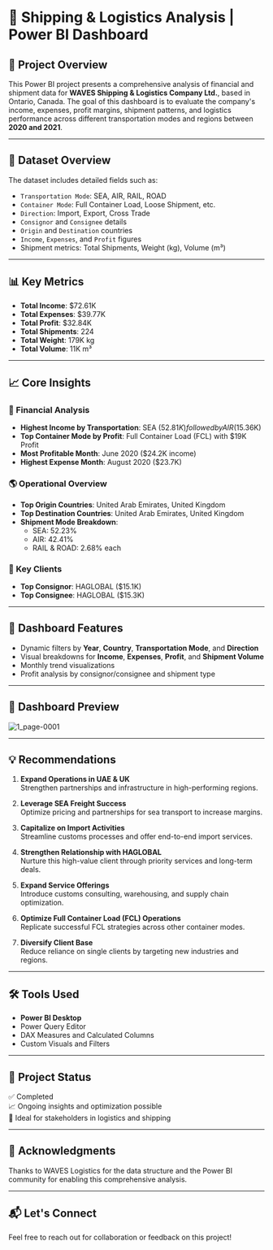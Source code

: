 # 🚢 Shipping & Logistics Analysis | Power BI Dashboard

## 📌 Project Overview

This Power BI project presents a comprehensive analysis of financial and shipment data for **WAVES Shipping & Logistics Company Ltd.**, based in Ontario, Canada. The goal of this dashboard is to evaluate the company's income, expenses, profit margins, shipment patterns, and logistics performance across different transportation modes and regions between **2020 and 2021**.

---

## 🧩 Dataset Overview

The dataset includes detailed fields such as:

- `Transportation Mode`: SEA, AIR, RAIL, ROAD
- `Container Mode`: Full Container Load, Loose Shipment, etc.
- `Direction`: Import, Export, Cross Trade
- `Consignor` and `Consignee` details
- `Origin` and `Destination` countries
- `Income`, `Expenses`, and `Profit` figures
- Shipment metrics: Total Shipments, Weight (kg), Volume (m³)

---

## 📊 Key Metrics

- **Total Income**: $72.61K  
- **Total Expenses**: $39.77K  
- **Total Profit**: $32.84K  
- **Total Shipments**: 224  
- **Total Weight**: 179K kg  
- **Total Volume**: 11K m³

---

## 📈 Core Insights

### 💼 Financial Analysis

- **Highest Income by Transportation**: SEA ($52.81K) followed by AIR ($15.36K)
- **Top Container Mode by Profit**: Full Container Load (FCL) with $19K Profit
- **Most Profitable Month**: June 2020 ($24.2K income)
- **Highest Expense Month**: August 2020 ($23.7K)

### 🌎 Operational Overview

- **Top Origin Countries**: United Arab Emirates, United Kingdom  
- **Top Destination Countries**: United Arab Emirates, United Kingdom  
- **Shipment Mode Breakdown**:
  - SEA: 52.23%
  - AIR: 42.41%
  - RAIL & ROAD: 2.68% each

### 👥 Key Clients

- **Top Consignor**: HAGLOBAL ($15.1K)
- **Top Consignee**: HAGLOBAL ($15.3K)

---

## 🔧 Dashboard Features

- Dynamic filters by **Year**, **Country**, **Transportation Mode**, and **Direction**
- Visual breakdowns for **Income**, **Expenses**, **Profit**, and **Shipment Volume**
- Monthly trend visualizations
- Profit analysis by consignor/consignee and shipment type

---

## 📸 Dashboard Preview
![1_page-0001](https://github.com/user-attachments/assets/4367cf70-597a-4efc-b9ed-c29ae51ab0e3)


---

## 💡 Recommendations

1. **Expand Operations in UAE & UK**  
   Strengthen partnerships and infrastructure in high-performing regions.

2. **Leverage SEA Freight Success**  
   Optimize pricing and partnerships for sea transport to increase margins.

3. **Capitalize on Import Activities**  
   Streamline customs processes and offer end-to-end import services.

4. **Strengthen Relationship with HAGLOBAL**  
   Nurture this high-value client through priority services and long-term deals.

5. **Expand Service Offerings**  
   Introduce customs consulting, warehousing, and supply chain optimization.

6. **Optimize Full Container Load (FCL) Operations**  
   Replicate successful FCL strategies across other container modes.

7. **Diversify Client Base**  
   Reduce reliance on single clients by targeting new industries and regions.

---

## 🛠 Tools Used

- **Power BI Desktop**
- Power Query Editor
- DAX Measures and Calculated Columns
- Custom Visuals and Filters

---

## 📁 Project Status

✅ Completed  
📈 Ongoing insights and optimization possible  
🎯 Ideal for stakeholders in logistics and shipping

---

## 🙌 Acknowledgments

Thanks to WAVES Logistics for the data structure and the Power BI community for enabling this comprehensive analysis.

---

## 📬 Let's Connect

Feel free to reach out for collaboration or feedback on this project!
